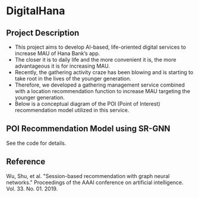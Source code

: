 # DigitalHana
## Project Description
- This project aims to develop AI-based, life-oriented digital services to increase MAU of Hana Bank’s app.
- The closer it is to daily life and the more convenient it is, the more advantageous it is for increasing MAU.
- Recently, the gathering activity craze has been blowing and is starting to take root in the lives of the younger generation.
- Therefore, we developed a gathering management service combined with a location recommendation function to increase MAU targeting the younger generation.
- Below is a conceptual diagram of the POI (Point of Interest) recommendation model utilized in this service.  
## POI Recommendation Model using SR-GNN

See the code for details.

## Reference
Wu, Shu, et al. "Session-based recommendation with graph neural networks." Proceedings of the AAAI conference on artificial intelligence. Vol. 33. No. 01. 2019.

